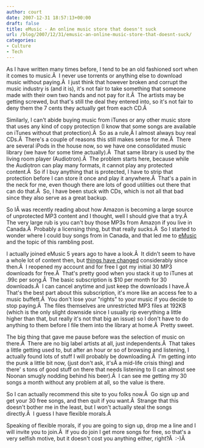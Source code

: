 ```yaml
---
author: court
date: 2007-12-31 18:57:13+00:00
draft: false
title: eMusic - An online music store that doesn't suck
url: /blog/2007/12/31/emusic-an-online-music-store-that-doesnt-suck/
categories:
- Culture
- Tech
---
```


As I have written many times before, I tend to be an old fashioned sort when it comes to music.Â  I never use torrents or anything else to download music without paying.Â  I just think that however broken and corrupt the music industry is (and it is), it's not fair to take something that someone made with their own two hands and not pay for it.Â  The artists may be getting screwed, but that's still the deal they entered into, so it's not fair to deny them the 7 cents they actually get from each CD.Â 

Similarly, I can't abide buying music from iTunes or any other music store that uses any kind of copy protection (I know that some songs are available on iTunes without that protection).Â  So as a rule,Â I almost always buy real CDs.Â  There's a couple of reasons this still makes sense for me.Â  There are several iPods in the house now, so we have one consolidated music library (we have for some time actually).Â  That same library is used by the living room player (Audiotron).Â  The problem starts here, because while the Audiotron can play many formats, it cannot play any protected content.Â  So if I buy anything that is protected, I have to strip that protection before I can store it once and play it anywhere.Â  That's a pain in the neck for me, even though there are lots of good utilities out there that can do that.Â  So, I have been stuck with CDs, which is not all that bad since they also serve as a great backup.

So IÂ was recently reading about how Amazon is becoming a large source of unprotected MP3 content and I thought, well I should give that a try.Â  The very large rub is you can't buy those MP3s from Amazon if you live in Canada.Â  Probably a licensing thing, but that really sucks.Â  So I started to wonder where I could buy songs from in Canada, and that led me to [eMusic ](http://emusic.com)and the topic of this rambling post.

I actually joined eMusic 5 years ago to have a look.Â  It didn't seem to have a whole lot of content then, but [things have changed](http://www.usatoday.com/tech/products/services/2006-07-30-emusic_x.htm) considerably since then.Â  I reopened my account and for free I got my initial 30 MP3 downloads for free.Â  That's pretty good when you stack it up to iTunes at .99c per song.Â  The basic subscription is $10 per month for 30 downloads.Â  I can cancel anytime and just keep the downloads I have.Â  That's the best part about this subscription, it's more like an access fee to a music buffett.Â  You don't lose your "rights" to your music if you decide to stop paying.Â  The files themselves are unrestricted MP3 files at 192KB (which is the only slight downside since I usually rip everything a little higher than that, but really it's not that big an issue) so I don't have to do anything to them before I file them into the library at home.Â  Pretty sweet.

The big thing that gave me pause before was the selection of music on there.Â  There are no big label artists at all, just independents.Â  That takes a little getting used to, but after an hour or so of browsing and listening, I actually found lots of stuff I will probably be downloading.Â  I'm getting into the punk a little bit now, (just don't ask, it'sÂ a mid-life crisis thing) and there' s tons of good stuff on there that needs listening to (I can almost see Noonan smugly nodding behind his beer).Â  I can see me getting my 30 songs a month without any problem at all, so the value is there.

So I can actually recommend this site to you folks now.Â  Go sign up and get your 30 free songs, and then quit if you want.Â  Strange that this doesn't bother me in the least, but I won't actually steal the songs directly.Â  I guess I have flexible morals.Â 

Speaking of flexible morals, if you are going to sign up, drop me a line and I will invite you to join.Â  If you do join I get more songs for free, so that's a very selfish motive, but it doesn't cost you anything either, right?Â  :-)Â 
